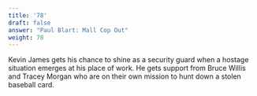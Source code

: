 ```yaml
---
title: '78'
draft: false
answer: "Paul Blart: Mall Cop Out"
weight: 78
---
```

Kevin James gets his chance to shine as a security guard when a hostage situation emerges at his place of work. He gets support from Bruce Willis and Tracey Morgan who are on their own mission to hunt down a stolen baseball card.